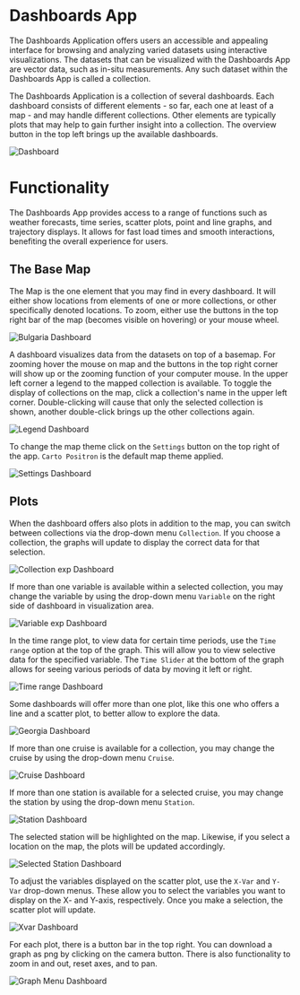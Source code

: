 
Dashboards App
==============

The Dashboards Application offers users an accessible and appealing interface 
for browsing and analyzing varied datasets using interactive visualizations. 
The datasets that can be visualized with the Dashboards App are vector data, such as 
in-situ measurements.
Any such dataset within the Dashboards App is called a collection. 

The Dashboards Application is a collection of several dashboards.
Each dashboard consists of different elements - so far, each one at least of a map - 
and may handle different collections.
Other elements are typically plots that may help to gain further insight into a
collection.
The overview button in the top left brings up the available dashboards.

<!-- <img src="doors_dashboards/assets/_static/screenshot_dashboard_selection_pnl.png" 
alt="Dashboard" style="width:60em;display:block;margin-left:auto;
margin-right:auto"/> -->
![Dashboard](_static/screenshot_dashboard_selection_pnl.png)

Functionality
=============

The Dashboards App provides access to a range of functions such as weather forecasts, 
time series, scatter plots, point and line graphs, and trajectory displays. 
It allows for fast load times and smooth interactions, benefiting the overall experience 
for users.

The Base Map
------------

The Map is the one element that you may find in every dashboard.
It will either show locations from elements of one or more collections, 
or other specifically denoted locations.
To zoom, either use the buttons in the top right bar of the map (becomes visible on 
hovering) or your mouse wheel. 

<!-- <img src="doors_dashboards/assets/_static/screenshot_map_window_features.png" 
alt="Bulgaria Dashboard" style="width:60em;display:block;margin-left:auto;
margin-right:auto"/> -->
![Bulgaria Dashboard](_static/screenshot_map_window_features.png)

A dashboard visualizes data from the datasets on top of a basemap.
For zooming hover the mouse on map and the buttons in the top right corner will show 
up or the zooming function of your computer mouse.
In the upper left corner a legend to the mapped collection is available. 
To toggle the display of collections on the map, click a collection's name in the 
upper left corner.
Double-clicking will cause that only the selected collection is shown, another 
double-click brings up the other collections again.

<!-- <img src="doors_dashboards/assets/_static/screenshot_map_legend.png" 
alt="Legend Dashboard" style="width:60em;display:block;margin-left:auto;
margin-right:auto"/> -->
![Legend Dashboard](_static/screenshot_map_legend.png)

To change the map theme click on the `Settings` button on the top right of the app. 
`Carto Positron` is the default map theme applied.

<!-- <img src="doors_dashboards/assets/_static/screenshot_map_setting.png" 
alt="Settings Dashboard" style="width:60em;display:block;margin-left:auto;
margin-right:auto"/> -->
![Settings Dashboard](_static/screenshot_map_setting.png)

Plots
-----

When the dashboard offers also plots in addition to the map, you can switch between
collections via the drop-down menu `Collection`. 
If you choose a collection, the graphs will update to display the correct data for 
that selection. 

<!-- <img src="doors_dashboards/assets/_static/screenshot_collection_drp.png" 
alt="Collection exp Dashboard" style="width:60em;display:block;margin-left:auto;
margin-right:auto"/> -->
![Collection exp Dashboard](_static/screenshot_collection_drp.png)

If more than one variable is available within a selected collection, 
you may change the variable by using the drop-down menu `Variable` on the right side 
of dashboard in visualization area.

<!-- <img src="doors_dashboards/assets/_static/screenshot_variable_drp.png" 
alt="Variable exp Dashboard" style="width:60em;display:block;margin-left:auto;
margin-right:auto"/> -->
![Variable exp Dashboard](_static/screenshot_variable_drp.png)

In the time range plot, to view data for certain time periods, use the `Time range` 
option at the top of the graph. 
This will allow you to view selective data for the specified variable. 
The `Time Slider` at the bottom of the graph allows for seeing various periods of data 
by moving it left or right.

<!-- <img src="doors_dashboards/assets/_static/screenshot_time_range.png" 
alt="Time range Dashboard" style="width:60em;display:block;margin-left:auto;
margin-right:auto"/> -->
![Time range Dashboard](_static/screenshot_time_range.png)

Some dashboards will offer more than one plot, like this one who offers a line and a
scatter plot, to better allow to explore the data.

<!-- <img src="doors_dashboards/assets/_static/screenshot_georgia_dashboard.png" 
alt="Georgia Dashboard" style="width:60em;display:block;margin-left:auto;
margin-right:auto"/> -->
![Georgia Dashboard](_static/screenshot_georgia_dashboard.png)

If more than one cruise is available for a collection, 
you may change the cruise by using the drop-down menu `Cruise`.

<!-- <img src="doors_dashboards/assets/_static/screenshot_cruise_drp.png" 
alt="Cruise Dashboard" style="width:60em;display:block;margin-left:auto;
margin-right:auto"/> -->
![Cruise Dashboard](_static/screenshot_cruise_drp.png)

If more than one station is available for a selected cruise, 
you may change the station by using the drop-down menu `Station`. 

<!-- <img src="doors_dashboards/assets/_static/screenshot_station_drp.png" 
alt="Station Dashboard" style="width:60em;display:block;margin-left:auto;
margin-right:auto"/> -->
![Station Dashboard](_static/screenshot_station_drp.png)

The selected station will be highlighted on the map. 
Likewise, if you select a location on the map, the plots will be updated accordingly. 

<!-- <img src="doors_dashboards/assets/_static/screenshot_selected_station.png.png" 
alt="Selected Station Dashboard" style="width:60em;display:block;margin-left:auto;
margin-right:auto"/> -->
![Selected Station Dashboard](_static/screenshot_selected_station.png)

To adjust the variables displayed on the scatter plot, use the `X-Var` and `Y-Var` 
drop-down menus.
These allow you to select the variables you want to display on the X- and Y-axis, 
respectively. 
Once you make a selection, the scatter plot will update.

<!-- <img src="doors_dashboards/assets/_static/screenshot_xvar_drp.png" 
alt="Xvar Dashboard" style="width:60em;display:block;margin-left:auto;
margin-right:auto"/> -->
![Xvar Dashboard](_static/screenshot_xvar_drp.png)

For each plot, there is a button bar in the top right. 
You can download a graph as png by clicking on the camera button. 
There is also functionality to zoom in and out, reset axes, and to pan.

<!-- <img src="doors_dashboards/assets/_static/screenshot_graph_menu_highlight.png" 
alt="Graph Menu Dashboard" style="width:60em;display:block;margin-left:auto;
margin-right:auto"/> -->
![Graph Menu Dashboard](_static/screenshot_graph_menu_highlight.png)
